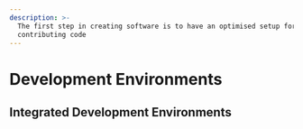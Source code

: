 ```yaml
---
description: >-
  The first step in creating software is to have an optimised setup for
  contributing code
---
```


# Development Environments

## Integrated Development Environments
